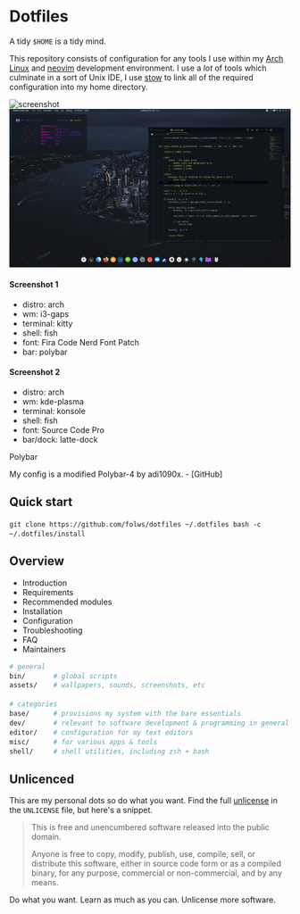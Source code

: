 # Dotfiles

A tidy `$HOME` is a tidy mind.


This repository consists of configuration for any tools I use within my [Arch Linux][arch] and [neovim][] development environment.
I use a *lot* of tools which culminate in a sort of Unix IDE,
I use [stow][] to link all of the required configuration into my home directory.

![screenshot](demo.png)
![screenshot2](demokde.png)

#### Screenshot 1
+ distro: arch
+ wm: i3-gaps
+ terminal: kitty
+ shell: fish
+ font: Fira Code Nerd Font Patch
+ bar: polybar
#### Screenshot 2
+ distro: arch
+ wm: kde-plasma
+ terminal: konsole
+ shell: fish
+ font: Source Code Pro
+ bar/dock: latte-dock

Polybar

My config is a modified Polybar-4 by adi1090x. - [GitHub]
## Quick start

`git clone https://github.com/folws/dotfiles ~/.dotfiles
bash -c ~/.dotfiles/install
`

## Overview
 * Introduction
 * Requirements
 * Recommended modules
 * Installation
 * Configuration
 * Troubleshooting
 * FAQ
 * Maintainers
```sh
# general
bin/       # global scripts
assets/    # wallpapers, sounds, screenshots, etc

# categories
base/      # provisions my system with the bare essentials
dev/       # relevant to software development & programming in general
editor/    # configuration for my text editors
misc/      # for various apps & tools
shell/     # shell utilities, including zsh + bash
```

## Unlicenced

This are my personal dots so do what you want.
Find the full [unlicense][] in the `UNLICENSE` file, but here's a snippet.

>This is free and unencumbered software released into the public domain.
>
>Anyone is free to copy, modify, publish, use, compile, sell, or distribute this software, either in source code form or as a compiled binary, for any purpose, commercial or non-commercial, and by any means.

Do what you want. Learn as much as you can. Unlicense more software.

[unlicense]: http://unlicense.org/
[arch]: https://www.archlinux.org/
[stow]: http://www.gnu.org/software/stow/
[yay]: https://github.com/Jguer/yay
[aur]: https://aur.archlinux.org/
[picom]: https://wiki.archlinux.org/index.php/Picom
[fish]: http://fishshell.com/
[neovim]: https://neovim.io/
